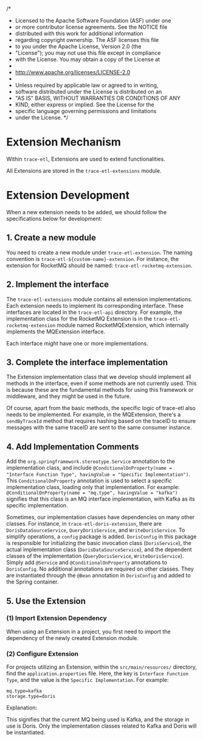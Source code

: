 /*
 * Licensed to the Apache Software Foundation (ASF) under one
 * or more contributor license agreements.  See the NOTICE file
 * distributed with this work for additional information
 * regarding copyright ownership.  The ASF licenses this file
 * to you under the Apache License, Version 2.0 (the
 * "License"); you may not use this file except in compliance
 * with the License.  You may obtain a copy of the License at
 *
 *   http://www.apache.org/licenses/LICENSE-2.0
 *
 * Unless required by applicable law or agreed to in writing,
 * software distributed under the License is distributed on an
 * "AS IS" BASIS, WITHOUT WARRANTIES OR CONDITIONS OF ANY
 * KIND, either express or implied.  See the License for the
 * specific language governing permissions and limitations
 * under the License.
 */

# Extension Mechanism

Within `trace-etl`, Extensions are used to extend functionalities.

All Extensions are stored in the `trace-etl-extensions` module.

# Extension Development

When a new extension needs to be added, we should follow the specifications below for development:

## 1. Create a new module

You need to create a new module under `trace-etl-extension`. The naming convention is `trace-etl-${custom-name}-extension`. For instance, the extension for RocketMQ should be named: `trace-etl-rocketmq-extension`.

## 2. Implement the interface

The `trace-etl-extensions` module contains all extension implementations. Each extension needs to implement its corresponding interface. These interfaces are located in the `trace-etl-api` directory. For example, the implementation class for the RocketMQ Extension is in the `trace-etl-rocketmq-extension` module named RocketMQExtension, which internally implements the MQExtension interface.

Each interface might have one or more implementations.

## 3. Complete the interface implementation

The Extension implementation class that we develop should implement all methods in the interface, even if some methods are not currently used. This is because these are the fundamental methods for using this framework or middleware, and they might be used in the future.

Of course, apart from the basic methods, the specific logic of trace-etl also needs to be implemented. For example, in the MQExtension, there's a `sendByTraceId` method that requires hashing based on the traceID to ensure messages with the same traceID are sent to the same consumer instance.

## 4. Add Implementation Comments

Add the `org.springframework.stereotype.Service` annotation to the implementation class, and include `@ConditionalOnProperty(name = "Interface Function Type", havingValue = "Specific Implementation")`. This `ConditionalOnProperty` annotation is used to select a specific implementation class, loading only that implementation. For example: `@ConditionalOnProperty(name = "mq.type", havingValue = "kafka")` signifies that this class is an MQ interface implementation, with Kafka as its specific implementation.

Sometimes, our implementation classes have dependencies on many other classes. For instance, in `trace-etl-doris-extension`, there are `DorisDataSourceService`, `QueryDorisService`, and `WriteDorisService`. To simplify operations, a `config` package is added. `DorisConfig` in this package is responsible for initializing the basic invocation class (`DorisService`), the actual implementation class (`DorisDataSourceService`), and the dependent classes of the implementation (`QueryDorisService`, `WriteDorisService`). Simply add `@Service` and `@ConditionalOnProperty` annotations to `DorisConfig`. No additional annotations are required on other classes. They are instantiated through the `@Bean` annotation in `DorisConfig` and added to the Spring container.


## 5. Use the Extension

### (1) Import Extension Dependency

When using an Extension in a project, you first need to import the dependency of the newly created Extension module.

### (2) Configure Extension

For projects utilizing an Extension, within the `src/main/resources/` directory, find the `application.properties` file. Here, the key is `Interface Function Type`, and the value is the `Specific Implementation`. For example:

```properties
mq.type=kafka
storage.type=doris
```

Explanation:

This signifies that the current MQ being used is Kafka, and the storage in use is Doris. Only the implementation classes related to Kafka and Doris will be instantiated.